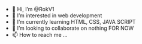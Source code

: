 - 👋 Hi, I’m @RokV1
- 👀 I’m interested in web development
- 🌱 I’m currently learning HTML, CSS, JAVA SCRIPT
- 💞️ I’m looking to collaborate on nothing FOR NOW
- 📫 How to reach me ...

<!---
RokV1/RokV1 is a ✨ special ✨ repository because its `README.md` (this file) appears on your GitHub profile.
You can click the Preview link to take a look at your changes.
--->
